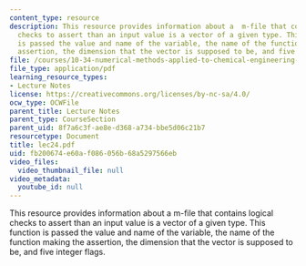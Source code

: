 ```yaml
---
content_type: resource
description: This resource provides information about a  m-file that contains logical
  checks to assert than an input value is a vector of a given type. This function
  is passed the value and name of the variable, the name of the function making the
  assertion, the dimension that the vector is supposed to be, and five integer flags.
file: /courses/10-34-numerical-methods-applied-to-chemical-engineering-fall-2005/fb200674e60af086056b68a5297566eb_lec24.pdf
file_type: application/pdf
learning_resource_types:
- Lecture Notes
license: https://creativecommons.org/licenses/by-nc-sa/4.0/
ocw_type: OCWFile
parent_title: Lecture Notes
parent_type: CourseSection
parent_uid: 8f7a6c3f-ae8e-d368-a734-bbe5d06c21b7
resourcetype: Document
title: lec24.pdf
uid: fb200674-e60a-f086-056b-68a5297566eb
video_files:
  video_thumbnail_file: null
video_metadata:
  youtube_id: null
---
```

This resource provides information about a  m-file that contains logical checks to assert than an input value is a vector of a given type. This function is passed the value and name of the variable, the name of the function making the assertion, the dimension that the vector is supposed to be, and five integer flags.